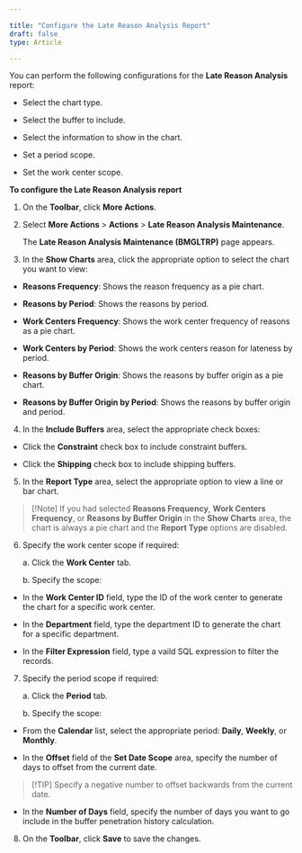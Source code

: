 ```yaml
---

title: "Configure the Late Reason Analysis Report"
draft: false
type: Article

---
```


You can perform the following configurations for the **Late Reason Analysis** report:

- Select the chart type.

- Select the buffer to include.

- Select the information to show in the chart.

- Set a period scope.

- Set the work center scope.

**To configure the Late Reason Analysis report**

1. On the **Toolbar**, click **More Actions**.

2. Select **More Actions** > **Actions** > **Late Reason Analysis Maintenance**.

    The **Late Reason Analysis Maintenance (BMGLTRP)** page appears.

3. In the **Show Charts** area, click the appropriate option to select the chart you want to view:

- **Reasons Frequency**: Shows the reason frequency as a pie chart.

- **Reasons by Period**: Shows the reasons by period.

- **Work Centers Frequency**: Shows the work center frequency of reasons as a pie chart.

- **Work Centers by Period**: Shows the work centers reason for lateness by period.

- **Reasons by Buffer Origin**: Shows the reasons by buffer origin as a pie chart.

- **Reasons by Buffer Origin by Period**: Shows the reasons by buffer origin and period.

4. In the **Include Buffers** area, select the appropriate check boxes:

- Click the **Constraint** check box to include constraint buffers.

- Click the **Shipping** check box to include shipping buffers.

5. In the **Report Type** area, select the appropriate option to view a line or bar chart.

> [!Note] If you had selected **Reasons Frequency**, **Work Centers Frequency**, or **Reasons by Buffer Origin** in the **Show Charts** area, the chart is always a pie chart and the **Report Type** options are disabled.

6. Specify the work center scope if required:

    a. Click the **Work Center** tab.

    b. Specify the scope:

- In the **Work Center ID** field, type the ID of the work center to generate the chart for a specific work center.

- In the **Department** field, type the department ID to generate the chart for a specific department.

- In the **Filter Expression** field, type a vaild SQL expression to filter the records.

7. Specify the period scope if required:

    a. Click the **Period** tab.

    b. Specify the scope:

- From the **Calendar** list, select the appropriate period: **Daily**, **Weekly**, or **Monthly**.

- In the **Offset** field of the **Set Date Scope** area, specify the number of days to offset from the current date.

> [!TIP] Specify a negative number to offset backwards from the current date.

- In the **Number of Days** field, specify the number of days you want to go include in the buffer penetration history calculation.

8. On the **Toolbar**, click **Save** to save the changes.